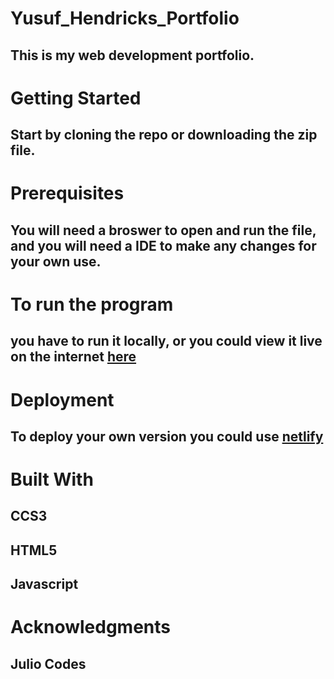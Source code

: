 # Yusuf_Hendricks_Portfolio
## This is my web development portfolio.

# Getting Started
## Start by cloning the repo or downloading the zip file.

# Prerequisites
## You will need a broswer to open and run the file, and you will need a IDE to make any changes for your own use.

# To run the program
## you have to run it locally, or you could view it live on the internet [here](https://yusufhendricksportfolio.netlify.app)

# Deployment
## To deploy your own version you could use [netlify](https://app.netlify.com)

# Built With
## CCS3
## HTML5
## Javascript

# Acknowledgments
## Julio Codes
